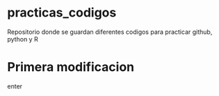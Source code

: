 # practicas_codigos
Repositorio donde se guardan diferentes codigos para practicar github, python y R

# Primera modificacion

enter




